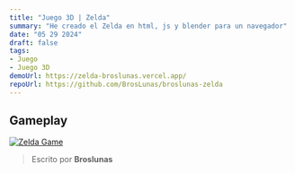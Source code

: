 ```yaml
---
title: "Juego 3D | Zelda"
summary: "He creado el Zelda en html, js y blender para un navegador"
date: "05 29 2024"
draft: false
tags:
- Juego
- Juego 3D
demoUrl: https://zelda-broslunas.vercel.app/
repoUrl: https://github.com/BrosLunas/broslunas-zelda
---
```


## Gameplay
[![Zelda Game](/img/games/zelda.png)](/video/gameplay/zelda.mp4)

> Escrito por **Broslunas**